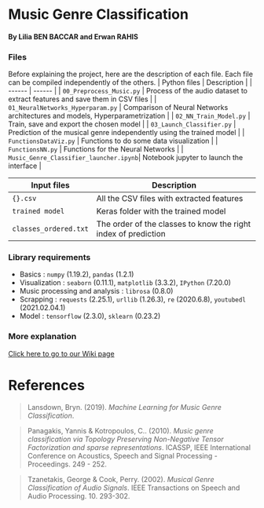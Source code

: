 # Music Genre Classification
#### By Lilia BEN BACCAR and Erwan RAHIS
### Files
Before explaining the project, here are the description of each file. Each file can be compiled independently of the others.
| Python files | Description |
| ------ | ------ |
| `00_Preprocess_Music.py` | Process of the audio dataset to extract features and save them in CSV files |
| `01_NeuralNetworks_Hyperparam.py` | Comparison of Neural Networks architectures and models, Hyperparametrization |
| `02_NN_Train_Model.py` | Train, save and export the chosen model |
| `03_Launch_Classifier.py` | Prediction of the musical genre independently using the trained model |
| `FunctionsDataViz.py` | Functions to do some data visualization |
| `FunctionsNN.py` | Functions for the Neural Networks |
| `Music_Genre_Classifier_launcher.ipynb`| Notebook jupyter to launch the interface |

| Input files | Description |
| ------ | ------ |
| `{}.csv` | All the CSV files with extracted features |
| `trained model` | Keras folder with the trained model |
| `classes_ordered.txt` | The order of the classes to know the right index of prediction |

### Library requirements  
  - Basics : `numpy` (1.19.2), `pandas` (1.2.1)
  - Visualization : `seaborn` (0.11.1), `matplotlib` (3.3.2), `IPython` (7.20.0) 
  - Music processing and analysis : `librosa` (0.8.0)
  - Scrapping : `requests` (2.25.1), `urllib` (1.26.3), `re` (2020.6.8), `youtubedl` (2021.02.04.1)
  - Model : `tensorflow` (2.3.0), `sklearn` (0.23.2)

### More explanation
[Click here to go to our Wiki page](https://github.com/erwanrh/ML_Python-Music_Classification/wiki)

# References
> Lansdown, Bryn. (2019). *Machine Learning for Music Genre Classification*. 

> Panagakis, Yannis & Kotropoulos, C.. (2010). *Music genre classification via Topology Preserving Non-Negative Tensor Factorization and sparse representations*. ICASSP, IEEE International Conference on Acoustics, Speech and Signal Processing - Proceedings. 249 - 252. 

> Tzanetakis, George & Cook, Perry. (2002). *Musical Genre Classification of Audio Signals*. IEEE Transactions on Speech and Audio Processing. 10. 293-302. 
